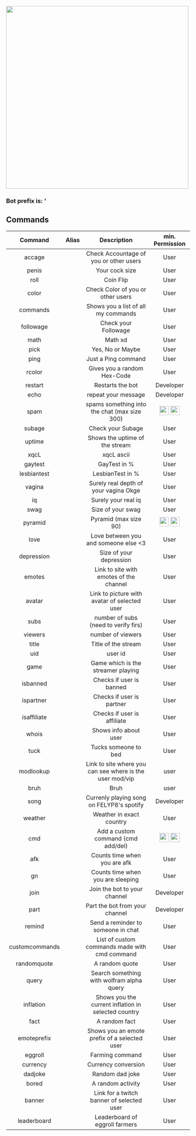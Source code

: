 <img src="https://static-cdn.jtvnw.net/emoticons/v2/emotesv2_6353d8cddf114fe4a2bc2b32d9b4520a/default/dark/3.0" width="500" height="500"/>

### Bot prefix is: '        

## Commands
        
| Command  | Alias  | Description  | min. Permission |
|:-----------:|:-----------:|:------------:|:------:|
 | accage |  |Check Accountage of you or other users | User  
 | penis |  | Your cock size | User 
 | roll |  | Coin Flip | User 
 | color |  | Check Color of you or other users | User 
 | commands |  | Shows you a list of all my commands | User 
 | followage |  | Check your Followage | User 
 | math |  | Math xd | User  
 | pick |  | Yes, No or Maybe | User 
 | ping |  | Just a Ping command | User 
 | rcolor |  | Gives you a random Hex-Code | User 
 | restart |  | Restarts the bot | Developer
 | echo |  | repeat your message | Developer 
 | spam |  | spams something into the chat (max size 300) | <img src="https://static-cdn.jtvnw.net/badges/v1/5527c58c-fb7d-422d-b71b-f309dcb85cc1/1" width="25" height="25" /> <img src="https://static-cdn.jtvnw.net/badges/v1/3267646d-33f0-4b17-b3df-f923a41db1d0/1" width="25" height="25" />
 | subage |  | Check your Subage | User 
 | uptime |  | Shows the uptime of the stream | User 
 | xqcL |  | xqcL ascii | User
 | gaytest |  | GayTest in % | User
 | lesbiantest |  | LesbianTest in % | User
 | vagina |  | Surely real depth of your vagina Okge | User
 | iq |  | Surely your real iq | User
 | swag |  | Size of your swag | User
 | pyramid |  | Pyramid (max size 90) | <img src="https://static-cdn.jtvnw.net/badges/v1/5527c58c-fb7d-422d-b71b-f309dcb85cc1/1" width="25" height="25" /> <img src="https://static-cdn.jtvnw.net/badges/v1/3267646d-33f0-4b17-b3df-f923a41db1d0/1" width="25" height="25" />
 | love |  | Love between you and someone else <3 | User
 | depression |  | Size of your depression | User
 | emotes |  | Link to site with emotes of the channel | User
 | avatar |  | Link to picture with avatar of selected user | User
 | subs |  | number of subs (need to verify firs) | User
 | viewers |  | number of viewers | User
 | title |  | Title of the stream | User
 | uid |  | user id | User
 | game |  | Game which is the streamer playing | User
 | isbanned |  | Checks if user is banned | User
 | ispartner |  | Checks if user is partner | User
 | isaffiliate |  | Checks if user is affiliate | User
 | whois |  | Shows info about user | User
 | tuck |  | Tucks someone to bed | User
 | modlookup |  | Link to site where you can see where is the user mod/vip | user
 | bruh |  | Bruh | user
 | song |  | Currenly playing song on FELYP8's spotify | Developer
 | weather |  | Weather in exact country | User
 | cmd |  | Add a custom command (cmd add/del) | <img src="https://static-cdn.jtvnw.net/badges/v1/5527c58c-fb7d-422d-b71b-f309dcb85cc1/1" width="25" height="25" /> <img src="https://static-cdn.jtvnw.net/badges/v1/3267646d-33f0-4b17-b3df-f923a41db1d0/1" width="25" height="25" />
 | afk |  | Counts time when you are afk | User
 | gn |  | Counts time when you are sleeping | User
 | join |  | Join the bot to your channel | Developer
 | part |  | Part the bot from your channel | Developer
 | remind |  | Send a reminder to someone in chat | User
 | customcommands |  | List of custom commands made with cmd command | User
 | randomquote |  | A random quote | User
 | query |  | Search something with wolfram alpha query | User
 | inflation |  | Shows you the current inflation in selected country | User
 | fact |  | A random fact | User
 | emoteprefix |  | Shows you an emote prefix of a selected user | User
 | eggroll |  | Farming command | User
 | currency |  | Currency conversion | User
 | dadjoke |  | Random dad joke | User
 | bored |  | A random activity | User
 | banner |  | Link for a twitch banner of selected user | User
 | leaderboard |  | Leaderboard of eggroll farmers | User

